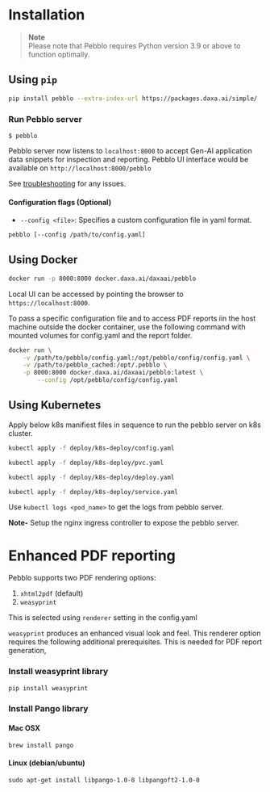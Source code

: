 # Installation

> **Note**  
> Please note that Pebblo requires Python version 3.9 or above to function optimally.

## Using `pip`

```bash
pip install pebblo --extra-index-url https://packages.daxa.ai/simple/
```

### Run Pebblo server

```
$ pebblo
```

Pebblo server now listens to `localhost:8000` to accept Gen-AI application data snippets for inspection and reporting.
Pebblo UI interface would be available on `http://localhost:8000/pebblo`

See [troubleshooting](troubleshooting.md) for any issues.

#### Configuration flags (Optional)

- `--config <file>`: Specifies a custom configuration file in yaml format.

```bash
pebblo [--config /path/to/config.yaml]
```


## Using Docker 

```bash
docker run -p 8000:8000 docker.daxa.ai/daxaai/pebblo
```

Local UI can be accessed by pointing the browser to `https://localhost:8000`.

To pass a specific configuration file and to access PDF reports iin the host machine outside the docker container, use the following command with mounted volumes for config.yaml and the report folder.

```bash
docker run \
    -v /path/to/pebblo/config.yaml:/opt/pebblo/config/config.yaml \
    -v /path/to/pebblo_cached:/opt/.pebblo \
    -p 8000:8000 docker.daxa.ai/daxaai/pebblo:latest \
        --config /opt/pebblo/config/config.yaml
```

## Using Kubernetes
Apply below k8s manifiest files in sequence to run the pebblo server on k8s cluster. 
```bash
kubectl apply -f deploy/k8s-deploy/config.yaml

kubectl apply -f deploy/k8s-deploy/pvc.yaml

kubectl apply -f deploy/k8s-deploy/deploy.yaml

kubectl apply -f deploy/k8s-deploy/service.yaml
```
Use `kubectl logs <pod_name>` to get the logs from pebblo server. 

**Note-** Setup the nginx ingress controller to expose the pebblo server.

# Enhanced PDF reporting

Pebblo supports two PDF rendering options:

1. `xhtml2pdf` (default)
1. `weasyprint`

This is selected using `renderer` setting in the config.yaml

`weasyprint` produces an enhanced visual look and feel. This renderer option requires the following additional prerequisites. This is needed for PDF report generation,

### Install weasyprint library

```sh
pip install weasyprint
```

### Install Pango library

#### Mac OSX

```
brew install pango
```

#### Linux (debian/ubuntu)

```
sudo apt-get install libpango-1.0-0 libpangoft2-1.0-0
```

